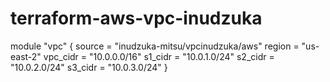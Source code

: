 # terraform-aws-vpc-inudzuka
module "vpc" {
    source = "inudzuka-mitsu/vpcinudzuka/aws"
    region = "us-east-2"
    vpc_cidr = "10.0.0.0/16"
    s1_cidr = "10.0.1.0/24"
    s2_cidr = "10.0.2.0/24"
    s3_cidr = "10.0.3.0/24"
}
